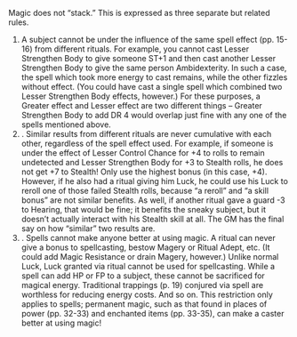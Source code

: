 Magic does not “stack.” This is expressed as three separate but related rules.

1. A subject cannot be under the influence of the same spell effect (pp. 15-16) from different rituals. For example, you cannot cast Lesser Strengthen Body to give someone ST+1 and then cast another Lesser Strengthen Body to give the same person Ambidexterity. In such a case, the spell which took more energy to cast remains, while the other fizzles without effect. (You could have cast a single spell which combined two Lesser Strengthen Body effects, however.) For these purposes, a Greater effect and Lesser effect are two different things – Greater Strengthen Body to add DR 4 would overlap just fine with any one of the spells mentioned above.
2. . Similar results from different rituals are never cumulative with each other, regardless of the spell effect used. For example, if someone is under the effect of Lesser Control Chance for +4 to rolls to remain undetected and Lesser Strengthen Body for +3 to Stealth rolls, he does not get +7 to Stealth! Only use the highest bonus (in this case, +4). However, if he also had a ritual giving him Luck, he could use his Luck to reroll one of those failed Stealth rolls, because “a reroll” and “a skill bonus” are not similar benefits. As well, if another ritual gave a guard -3 to Hearing, that would be fine; it benefits the sneaky subject, but it doesn’t actually interact with his Stealth skill at all. The GM has the final say on how “similar” two results are.
3. . Spells cannot make anyone better at using magic. A ritual can never give a bonus to spellcasting, bestow Magery or Ritual Adept, etc. (It could add Magic Resistance or drain Magery, however.) Unlike normal Luck, Luck granted via ritual cannot be used for spellcasting. While a spell can add HP or FP to a subject, these cannot be sacrificed for magical energy. Traditional trappings (p. 19) conjured via spell are worthless for reducing energy costs. And so on. This restriction only applies to spells; permanent magic, such as that found in places of power (pp. 32-33) and enchanted items (pp. 33-35), can make a caster better at using magic!